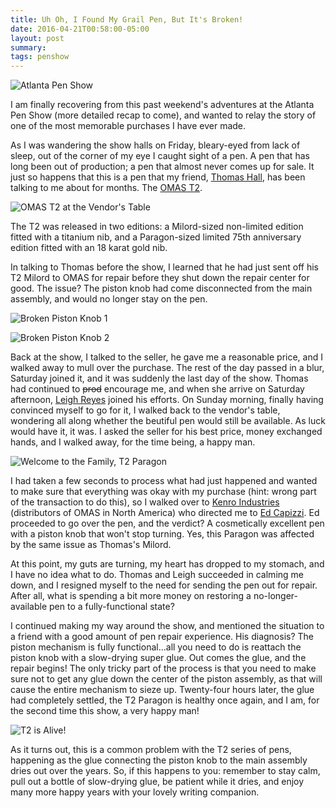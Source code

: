 ```yaml
---
title: Uh Oh, I Found My Grail Pen, But It's Broken!
date: 2016-04-21T00:58:00-05:00
layout: post
summary:
tags: penshow
---
```

![Atlanta Pen Show](/images/grail-pen-broken/atlanta-header.jpg)

I am finally recovering from this past weekend's adventures at the Atlanta Pen Show (more detailed recap to come), and wanted to relay the story of one of the most memorable purchases I have ever made.

As I was wandering the show halls on Friday, bleary-eyed from lack of sleep, out of the corner of my eye I caught sight of a pen. A pen that has long been out of production; a pen that almost never comes up for sale. It just so happens that this is a pen that my friend, [Thomas Hall](http://penucopia.com), has been talking to me about for months. The [OMAS T2](http://nibs.com/OmasT2LimitedEdition.htm).

![OMAS T2 at the Vendor's Table](/images/grail-pen-broken/vendor.jpg)

The T2 was released in two editions: a Milord-sized non-limited edition fitted with a titanium nib, and a Paragon-sized limited 75th anniversary edition fitted with an 18 karat gold nib. 

In talking to Thomas before the show, I learned that he had just sent off his T2 Milord to OMAS for repair before they shut down the repair center for good. The issue? The piston knob had come disconnected from the main assembly, and would no longer stay on the pen.

![Broken Piston Knob 1](/images/grail-pen-broken/broken-one.jpg)

![Broken Piston Knob 2](/images/grail-pen-broken/broken-two.jpg)

Back at the show, I talked to the seller, he gave me a reasonable price, and I walked away to mull over the purchase. The rest of the day passed in a blur, Saturday joined it, and it was suddenly the last day of the show. Thomas had continued to <s>prod</s> encourage me, and when she arrive on Saturday afternoon, [Leigh Reyes](http://www.leighreyes.com) joined his efforts. On Sunday morning, finally having convinced myself to go for it, I walked back to the vendor's table, wondering all along whether the beutiful pen would still be available. As luck would have it, it was. I asked the seller for his best price, money exchanged hands, and I walked away, for the time being, a happy man.

![Welcome to the Family, T2 Paragon](/images/grail-pen-broken/working-one.jpg)

I had taken a few seconds to process what had just happened and wanted to make sure that everything was okay with my purchase (hint: wrong part of the transaction to do this), so I walked over to [Kenro Industries](http://www.kenroindustries.com) (distributors of OMAS in North America) who directed me to [Ed Capizzi](http://www.coloradopenshow.com). Ed proceeded to go over the pen, and the verdict? A cosmetically excellent pen with a piston knob that won't stop turning. Yes, this Paragon was affected by the same issue as Thomas's Milord.

At this point, my guts are turning, my heart has dropped to my stomach, and I have no idea what to do. Thomas and Leigh succeeded in calming me down, and I resigned myself to the need for sending the pen out for repair. After all, what is spending a bit more money on restoring a no-longer-available pen to a fully-functional state?

I continued making my way around the show, and mentioned the situation to a friend with a good amount of pen repair experience. His diagnosis? The piston mechanism is fully functional...all you need to do is reattach the piston knob with a slow-drying super glue. Out comes the glue, and the repair begins! The only tricky part of the process is that you need to make sure not to get any glue down the center of the piston assembly, as that will cause the entire mechanism to sieze up. Twenty-four hours later, the glue had completely settled, the T2 Paragon is healthy once again, and I am, for the second time this show, a very happy man!

![T2 is Alive!](/images/grail-pen-broken/working-two.jpg)

As it turns out, this is a common problem with the T2 series of pens, happening as the glue connecting the piston knob to the main assembly dries out over the years. So, if this happens to you: remember to stay calm, pull out a bottle of slow-drying glue, be patient while it dries, and enjoy many more happy years with your lovely writing companion.